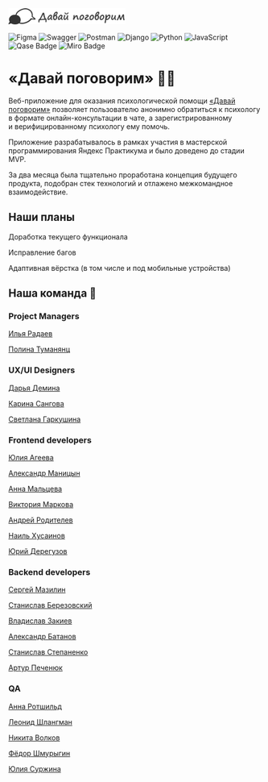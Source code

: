<img src="https://github.com/py-psychological-help/.github/blob/main/dpogovorim_logo.png" width=232 height=32>

![Figma](https://img.shields.io/badge/figma-%23F24E1E.svg?style=for-the-badge&logo=figma&logoColor=white) ![Swagger](https://img.shields.io/badge/-Swagger-%23Clojure?style=for-the-badge&logo=swagger&logoColor=white) ![Postman](https://img.shields.io/badge/Postman-FF6C37?style=for-the-badge&logo=postman&logoColor=white) ![Django](https://img.shields.io/badge/django-%23092E20.svg?style=for-the-badge&logo=django&logoColor=white) ![Python](https://img.shields.io/badge/python-3670A0?style=for-the-badge&logo=python&logoColor=ffdd54) ![JavaScript](https://img.shields.io/badge/javascript-%23323330.svg?style=for-the-badge&logo=javascript&logoColor=%23F7DF1E) ![Qase Badge](https://img.shields.io/badge/Qase-4F46DC?logo=qase&logoColor=fff&style=for-the-badge) ![Miro Badge](https://img.shields.io/badge/Miro-050038?logo=miro&logoColor=fff&style=for-the-badge)

# «Давай поговорим» 🙋‍♀️ 
Веб-приложение для оказания психологической помощи <a href="https://dpogovorim.ru">«Давай поговорим»</a> позволяет пользователю анонимно обратиться к психологу в формате онлайн-консультации в чате, а зарегистрированному и верифицированному психологу ему помочь.

Приложение разрабатывалось в рамках участия в мастерской программирования Яндекс Практикума и было доведено до стадии MVP.

За два месяца была тщательно проработана концепция будущего продукта, подобран стек технологий и отлажено межкомандное взаимодействие.

## Наши планы
Доработка текущего функционала

Исправление багов

Адаптивная вёрстка (в том числе и под мобильные устройства)

## Наша команда 🧙
### Project Managers
<a href="https://github.com/Ilyaradaev">Илья Радаев</a>

<a href="https://github.com/PolinaTuma">Полина Туманянц</a>
### UX/UI Designers 
<a href="https://github.com/DashaDyomina">Дарья Демина</a>

<a href="https://github.com/krecta">Карина Сангова</a>

<a href="https://github.com/SvetlanaGarkushina">Светлана Гаркушина</a>
### Frontend developers
<a href="https://github.com/yuli-ageeva">Юлия Агеева</a> 

<a href="https://github.com/EZzzKryak">Александр Маницын</a>

<a href="https://github.com/AnnaMaltseva1992">Анна Мальцева</a>

<a href="https://github.com/nuncame">Виктория Маркова</a>

<a href="https://github.com/rodandr13">Андрей Родителев</a>

<a href="https://github.com/Nail-Khusainov">Наиль Хусаинов</a>

<a href="https://github.com/YuriiDereguzov">Юрий Дерегузов</a>
### Backend developers
<a href="https://github.com/sergey-xx">Сергей Мазилин</a>

<a href="https://github.com/StanislavBerezovskii">Станислав Березовский</a>

<a href="https://github.com/Chinpakamon">Владислав Закиев</a>

<a href="https://github.com/AlexBatanov">Александр Батанов</a>

<a href="https://github.com/StepanenkoStanislav">Станислав Степаненко</a>

<a href="https://github.com/avpech">Артур Печенюк</a>
### QA 
<a href="https://github.com/AnnaRoteschild">Анна Ротшильд</a>

<a href="https://github.com/owk4rce">Леонид Шлангман</a>

<a href="https://github.com/landsknecht0748">Никита Волков</a>

<a href="https://github.com/Sogainame">Фёдор Шмурыгин</a>

<a href="https://github.com/SJuliaann">Юлия Суржина</a>

<!--

**Here are some ideas to get you started:**

🙋‍♀️ A short introduction - what is your organization all about?
🌈 Contribution guidelines - how can the community get involved?
👩‍💻 Useful resources - where can the community find your docs? Is there anything else the community should know?
🍿 Fun facts - what does your team eat for breakfast?
🧙 Remember, you can do mighty things with the power of [Markdown](https://docs.github.com/github/writing-on-github/getting-started-with-writing-and-formatting-on-github/basic-writing-and-formatting-syntax)
-->
